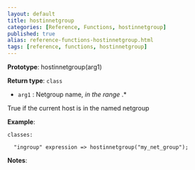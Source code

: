 ```yaml
---
layout: default
title: hostinnetgroup
categories: [Reference, Functions, hostinnetgroup]
published: true
alias: reference-functions-hostinnetgroup.html
tags: [reference, functions, hostinnetgroup]
---
```


**Prototype**: hostinnetgroup(arg1) 

**Return type**: `class`

* `arg1` : Netgroup name, *in the range* .\*

True if the current host is in the named netgroup

**Example**:

```cf3
classes:

  "ingroup" expression => hostinnetgroup("my_net_group");
```

**Notes**:  
   
